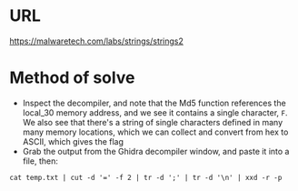 # URL
https://malwaretech.com/labs/strings/strings2
# Method of solve
* Inspect the decompiler, and note that the Md5 function references the local_30 memory address, and we see it contains a single character, `F`. We also see that there's a string of single characters defined in many many memory locations, which we can collect and convert from hex to ASCII, which gives the flag
* Grab the output from the Ghidra decompiler window, and paste it into a file, then:
```
cat temp.txt | cut -d '=' -f 2 | tr -d ';' | tr -d '\n' | xxd -r -p
```
